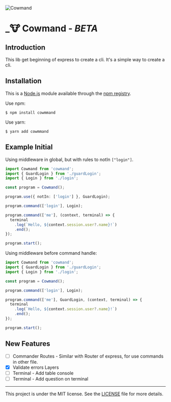 ![Cowmand][cowmand-logo]
# _🐮 Cowmand - _BETA_

## Introduction
This lib get beginning of express to create a cli. It's a simple way to create a cli.


## Installation

This is a [Node.js](https://nodejs.org/en/) module available through the
[npm registry][cowmand-npm].

Use npm:
```
$ npm install cowmmand
```

Use yarn:
```
$ yarn add cowmmand
```

## Example Initial


Using middleware in global, but with rules to notIn `["login"]`.
```typescript
import Cowmand from 'cowmand';
import { GuardLogin } from './guardLogin';
import { Login } from './login';

const program = Cowmand();

program.use({ notIn: ['login'] }, GuardLogin);

program.command(['login'], Login);

program.command(['me'], (context, terminal) => {
  terminal
    .log(`Hello, ${context.session.user?.name}!`)
    .end();
});

program.start();
```


Using middleware before command handle:
```typescript
import Cowmand from 'cowmand';
import { GuardLogin } from './guardLogin';
import { Login } from './login';

const program = Cowmand();

program.command(['login'], Login);

program.command(['me'], GuardLogin, (context, terminal) => {
  terminal
    .log(`Hello, ${context.session.user?.name}!`)
    .end();
});

program.start();
```

## New Features

- [ ] Commander Routes - Similar with Router of express, for use commands in other file.
- [x] Validate errors Layers
- [ ] Terminal - Add table console
- [ ] Terminal - Add question on terminal

****
This project is under the MIT license. See the [LICENSE][license-link] file for more details.

<!-- Markdown link & img's -->
[license-link]: /LICENSE
[cowmand-logo]: https://i.imgur.com/dWPzX9W.png
[cowmand-npm]: https://www.npmjs.com/package/cowmmand
